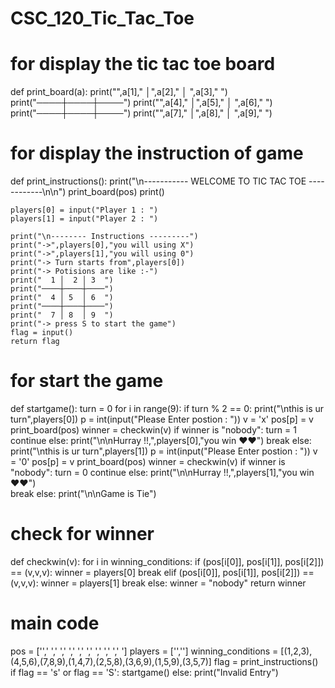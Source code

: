 # CSC_120_Tic_Tac_Toe

# for display the tic tac toe board
def print_board(a):
    print("",a[1]," │",a[2]," │ ",a[3]," ")
    print("────┼────┼────")
    print("",a[4]," │",a[5]," │ ",a[6]," ")
    print("────┼────┼────")
    print("",a[7]," │",a[8]," │ ",a[9]," ")
    
# for display the instruction of game
def print_instructions():
    print("\n----------- WELCOME TO TIC TAC TOE ------------\n\n")
    print_board(pos)
    print()
    
    players[0] = input("Player 1 : ")
    players[1] = input("Player 2 : ")
    
    print("\n-------- Instructions ---------")
    print("->",players[0],"you will using X")
    print("->",players[1],"you will using 0")
    print("-> Turn starts from",players[0])
    print("-> Potisions are like :-")
    print("  1 │  2 │ 3  ")
    print("────┼────┼────")
    print("  4 │ 5  │ 6  ")
    print("────┼────┼────")
    print("  7 │ 8  │ 9  ")
    print("-> press S to start the game")
    flag = input()    
    return flag

# for start the game
def startgame():
    turn = 0
    for i in range(9):
        if turn % 2 == 0:
            print("\nthis is ur turn",players[0])
            p = int(input("Please Enter postion : "))
            v = 'x'
            pos[p] = v
            print_board(pos)
            winner = checkwin(v)
            if winner is "nobody":
                turn = 1
                continue
            else:
                print("\n\nHurray !!,",players[0],"you win ♥♥")
                break
        else:
            print("\nthis is ur turn",players[1])
            p = int(input("Please Enter postion : "))
            v = '0'
            pos[p] = v
            print_board(pos)
            winner = checkwin(v)
            if winner is "nobody":
                turn = 0
                continue
            else:
                print("\n\nHurray !!,",players[1],"you win ♥♥")    
                break
    else:
        print("\n\nGame is Tie")
        
# check for winner 
def checkwin(v):
    for i in winning_conditions:
        if (pos[i[0]], pos[i[1]], pos[i[2]]) == (v,v,v):
            winner = players[0]
            break
        elif (pos[i[0]], pos[i[1]], pos[i[2]]) == (v,v,v):
            winner = players[1]
            break
    else:
        winner = "nobody"
    return winner

# main code 
pos = ['',' ',' ',' ',' ',' ',' ',' ',' ',' ']
players = ['','']
winning_conditions = [(1,2,3),(4,5,6),(7,8,9),(1,4,7),(2,5,8),(3,6,9),(1,5,9),(3,5,7)]
flag = print_instructions()
if flag == 's' or flag == 'S':
    startgame()
else:
    print("Invalid Entry")
